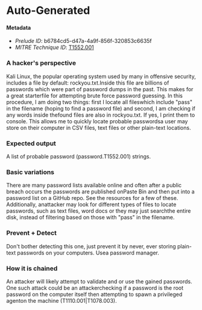 
# Auto-Generated

#### Metadata

- *Prelude ID*: b6784cd5-d47a-4a9f-856f-320853c6635f
- *MITRE Technique ID*: [T1552.001](https://attack.mitre.org/techniques/T1552/001)

### A hacker's perspective

Kali Linux, the popular operating system used by many in offensive security, includes a file by default: rockyou.txt.Inside this file are billions of passwords which were part of password dumps in the past. This makes for a great starterfile for attempting brute force password guessing. In this procedure, I am doing two things: first I locate all fileswhich include "pass" in the filename (hoping to find a password file) and second, I am checking if any words inside thefound files are also in rockyou.txt. If yes, I print them to console. This allows me to quickly locate probable passwordsa user may store on their computer in CSV files, text files or other plain-text locations.

### Expected output

A list of probable password (password.T1552.001) strings.

### Basic variations

There are many password lists available online and often after a public breach occurs the passwords are published onPaste Bin and then put into a password list on a GitHub repo. See the resources for a few of these. Additionally, anattacker may look for different types of files to locate passwords, such as text files, word docs or they may just searchthe entire disk, instead of filtering based on those with "pass" in the filename.

### Prevent + Detect

Don't bother detecting this one, just prevent it by never, ever storing plain-text passwords on your computers. Usea password manager.

### How it is chained

An attacker will likely attempt to validate and or use the gained passwords. One such attack could be an attackerchecking if a password is the root password on the computer itself then attempting to spawn a privileged agenton the machine (T1110.001|T1078.003).
